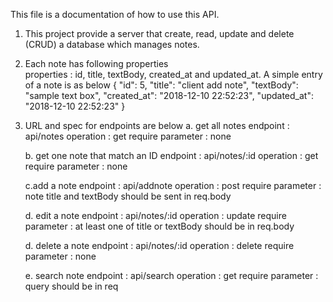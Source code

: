 This file is a documentation of how to use this API.

1. This project provide a server that create, read, update and delete (CRUD) a database which manages notes.

2. Each note has following properties  
    properties : id, title, textBody, created_at and updated_at.
   A simple entry of a note is as below
   {
   "id": 5,
   "title": "client add note",
   "textBody": "sample text box",
   "created_at": "2018-12-10 22:52:23",
   "updated_at": "2018-12-10 22:52:23"
   }

3. URL and spec for endpoints are below
   a. get all notes
   endpoint : api/notes
   operation : get
   require parameter : none

   b. get one note that match an ID
   endpoint : api/notes/:id
   operation : get
   require parameter : none

   c.add a note
   endpoint : api/addnote
   operation : post
   require parameter : note title and textBody should be sent in req.body

   d. edit a note
   endpoint : api/notes/:id
   operation : update
   require parameter : at least one of title or textBody should be in req.body

   d. delete a note
   endpoint : api/notes/:id
   operation : delete
   require parameter : none

   e. search note
   endpoint : api/search
   operation : get
   require parameter : query should be in req

